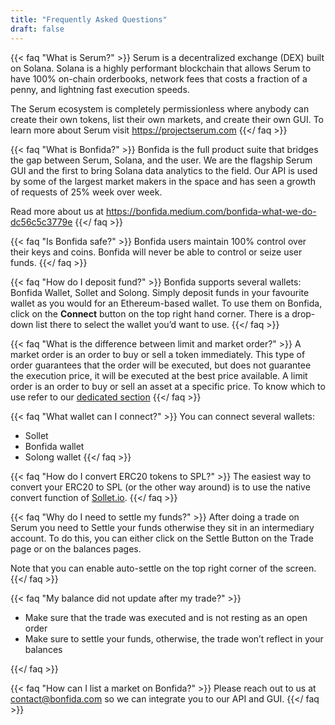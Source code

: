 ```yaml
---
title: "Frequently Asked Questions"
draft: false
---
```


{{< faq "What is Serum?" >}}
Serum is a decentralized exchange (DEX) built on Solana. Solana is a highly performant blockchain that allows Serum to have 100% on-chain orderbooks, network fees that costs a fraction of a penny, and lightning fast execution speeds.

The Serum ecosystem is completely permissionless where anybody can create their own tokens, list their own markets, and create their own GUI. To learn more about Serum visit https://projectserum.com
{{</ faq >}}

{{< faq "What is Bonfida?" >}}
Bonfida is the full product suite that bridges the gap between Serum, Solana, and the user. We are the flagship Serum GUI and the first to bring Solana data analytics to the field. Our API is used by some of the largest market makers in the space and has seen a growth of requests of 25% week over week.

Read more about us at https://bonfida.medium.com/bonfida-what-we-do-dc56c5c3779e
{{</ faq >}}

{{< faq "Is Bonfida safe?" >}}
Bonfida users maintain 100% control over their keys and coins. Bonfida will never be able to control or seize user funds.
{{</ faq >}}

{{< faq "How do I deposit fund?" >}}
Bonfida supports several wallets: Bonfida Wallet, Sollet and Solong. Simply deposit funds in your favourite wallet as you would for an Ethereum-based wallet. To use them on Bonfida, click on the **Connect** button on the top right hand corner. There is a drop-down list there to select the wallet you’d want to use.
{{</ faq >}}

{{< faq "What is the difference between limit and market order?" >}}
A market order is an order to buy or sell a token immediately. This type of order guarantees that the order will be executed, but does not guarantee the execution price, it will be executed at the best price available. A limit order is an order to buy or sell an asset at a specific price. To know which to use refer to our [dedicated section](/orders/)
{{</ faq >}}

{{< faq "What wallet can I connect?" >}}
You can connect several wallets:

- Sollet
- Bonfida wallet
- Solong wallet
  {{</ faq >}}

{{< faq "How do I convert ERC20 tokens to SPL?" >}}
The easiest way to convert your ERC20 to SPL (or the other way around) is to use the native convert function of [Sollet.io](https://sollet.io).
{{</ faq >}}

{{< faq "Why do I need to settle my funds?" >}}
After doing a trade on Serum you need to Settle your funds otherwise they sit in an intermediary account. To do this, you can either click on the Settle Button on the Trade page or on the balances pages.

Note that you can enable auto-settle on the top right corner of the screen.
{{</ faq >}}

{{< faq "My balance did not update after my trade?" >}}

- Make sure that the trade was executed and is not resting as an open order
- Make sure to settle your funds, otherwise, the trade won’t reflect in your balances

{{</ faq >}}

{{< faq "How can I list a market on Bonfida?" >}}
Please reach out to us at [contact@bonfida.com](mailto:contact@bonfida.com) so we can integrate you to our API and GUI.
{{</ faq >}}
